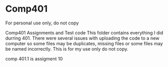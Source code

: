 # Comp401

For personal use only, do not copy

Comp401 Assignments and Test code
This folder contains everything I did durring 401. There were several issues with uploading the code to a new computer so some files may be duplicates, missing files or some files may be named incorrectly.
This is for my use only do not copy.

comp 401.1 is assigment 10
